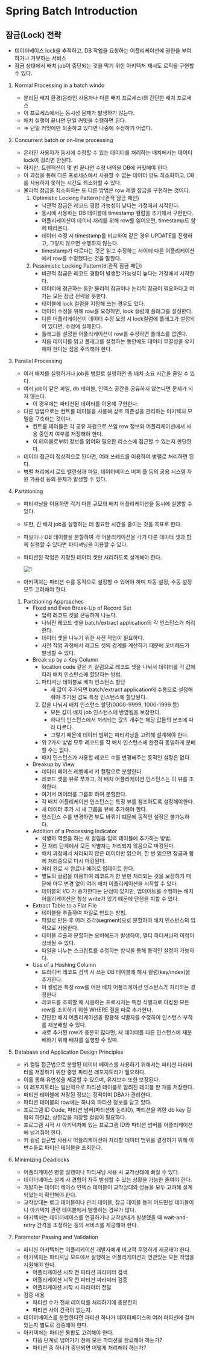 # Spring Batch Introduction

## 잠금(Lock) 전략

- 데이터베이스 lock을 추적하고, DB 작업을 요청하는 어플리케이션에 권한을 부여하거나 거부하는 서비스
- 잠금 상태에서 배치 job이 중단되는 것을 막기 위한 아키텍처 재시도 로직을 구현할 수 있다.

1. Normal Processing in a batch windo
   - 분리된 배치 환경(온라인 사용자나 다른 배치 프로세스)의 간단한 배치 프로세스
   - 이 프로세스에서는 동시성 문제가 발생하기 않는다.
   - 배치 실행이 끝나면 단일 커밋을 수행하면 된다.
   - ⇒ 단일 커밋에만 의존하고 있다면 나중에 수정하기 어렵다.
2. Concurrent batch or on-line processing

   - 온라인 사용자가 동시에 수정할 수 있는 데이터를 처리하는 배치에서는 데이터 lock이 걸리면 안된다.
   - 하지만, 트랜잭션이 몇 번 끝나면 수정 내역을 DB에 커밋해야 한다.
   - 이 과정을 통해 다른 프로세스에서 사용할 수 없는 데이터 양도 최소화하고, DB를 사용하지 못하는 시간도 최소화할 수 있다.
   - 물리적 잠금을 최소화하는 또 다른 방법은 row 레벨 잠금을 구현하는 것이다.
     1. Optimistic Locking Pattern(낙관적 잠금 패턴)
        - 낙관적 잠금은 레코드 경합 가능성이 낮다는 가정에서 시작한다.
        - 동시에 사용하는 DB 테이블에 timestamp 컬럼을 추가해서 구현한다.
        - 어플리케이션이 데이터 처리를 위해 row를 읽어오면, timestamp도 함께 따라온다.
        - 데이터 수정 시 timestamp를 비교하여 같은 경우 UPDATE를 진행하고, 그렇지 않으면 수행하지 않는다.
        - timestamp가 다르다는 것은 읽고 수정하는 사이에 다른 어플리케이션에서 row를 수정했다는 것을 말한다.
     2. Pessimistic Locking Pattern(비관적 잠금 패턴)
        - 비관적 잠금은 레코드 경합이 발생할 가능성이 높다는 가정에서 시작한다.
        - 데이터에 접근하는 동안 물리적 잠금이나 논리적 잠금이 필요하다고 여기는 모든 잠금 전략을 뜻한다.
        - 테이블에 lock 컬럼을 지정해 쓰는 경우도 있다.
        - 데이터 수정을 위해 row를 요청하면, lock 컬럼에 플래그를 설정한다.
        - 다른 어플리케이션이 데이터 수정 요청 시 lock컬럼에 플래그가 설정되어 있다면, 수정에 실패한다.
        - 플래그를 설정한 어플리케이션이 row를 수정하면 플래스를 없앤다.
        - 처음 데이터를 읽고 플래그를 설정하는 동안에도 데이터 무결성을 유지해야 한다는 점을 주의해야 한다.

3. Parallel Processing

   - 여러 배치를 실행하거나 job을 병렬로 실행하면 총 배치 소요 시간을 줄일 수 있다.
   - 여러 job이 같은 파일, db 테이블, 인덱스 공간을 공유하지 않는다면 문제가 되지 않는다.
     - 이 경우에는 파티션된 데이터를 이용해 구현한다.
   - 다른 방법으로는 컨트롤 테이블을 사용해 상호 의존성을 관리하는 아키텍처 모델을 구축하는 것이다.
     - 컨트롤 테이블은 각 공유 자원으로 쓰일 row 정보와 어플리케이션에서 사용 중인지 여부를 저장해야 한다.
     - 이 테이블로부터 정보를 읽어와 필요한 리소스에 접근할 수 있는지 판단한다.
   - 데이터 접근이 정상적으로 된다면, 여러 쓰레드를 이용하여 병렬로 처리하면 된다.
   - 병렬 처리에서 로드 밸런싱과 파일, 데이터베이스 버퍼 풀 등의 공용 시스템 자원 가용성 등의 문제가 발생할 수 있다.

4. Partitioning

   - 파티셔닝을 이용하면 각기 다른 규모의 배치 어플리케이션을 동시에 실행할 수 있다.
   - 또한, 긴 배치 job을 실행하는 데 필요한 시간을 줄이는 것을 목표로 한다.
   - 파일이나 DB 테이블을 분할하여 각 어플리케이션을 각기 다른 데이터 셋과 함께 실행할 수 있다면 파티셔닝을 이용할 수 있다.
   - 파티션된 작업은 지정된 데이터 셋만 처리하도록 설계해야 한다.

     ![1](211228-Spring_Batch_Introduction/1.png)

   - 아키텍처는 파티션 수를 동적으로 설정할 수 있어야 하며 자동 설정, 수동 설정 모두 고려해야 한다.

   1. Partitioning Approaches
      - Fixed and Even Break-Up of Record Set
        - 입력 레코드 셋을 균등하게 나눈다.
        - 나눠진 레코드 셋을 batch/extract application의 각 인스턴스가 처리한다.
        - 데이터 셋을 나누기 위한 사전 작업이 필요하다.
        - 사전 작업 과정에서 레코드 셋의 경계를 계산하기 때문에 오버헤드가 발생할 수 있다.
      - Break up by a Key Column
        - location code 같은 키 컬럼으로 레코드 셋을 나눠서 데이터를 각 값에 따라 배치 인스턴스에 할당하는 방법.
        1. 파티셔닝 테이블로 배치 인스턴스 할당
           - 새 값이 추가되면 batch/extract application에 수동으로 설정해줘야 추가된 값도 특정 인스턴스에 할당된다.
        2. 값을 나눠서 배치 인스턴스 할당(0000-9999, 1000-1999 등)
           - 모든 값이 배치 job 인스턴스에 반영됨을 보장한다.
           - 하나의 인스턴스에서 처리되는 값의 개수는 해당 값들의 분포에 따라 다르다.
           - 그렇기 때문에 데이터 범위는 파티셔닝을 고려해 설계해야 한다.
        - 위 2가지 방법 모두 레코드를 각 배치 인스턴스에 완전히 동일하게 분배할 수는 없다.
        - 배치 인스턴스가 사용할 레코드 수를 변경해주는 동적인 설정은 없다.
      - Breakup by View
        - 데이터 베이스 레벨에서 키 컬럼으로 분할한다.
        - 레코드 셋을 뷰로 쪼개고, 각 배치 어플리케이션 인스턴스는 이 뷰를 조회한다.
        - 여기서 데이터를 그룹화 하여 분할한다.
        - 각 배치 어플리케이션 인스턴스는 특정 뷰를 참조하도록 설정해야한다.
        - 새 데이터 추가 시 새 그룹을 뷰에 추가해야 한다.
        - 인스턴스 수를 변경하면 뷰도 바뀌기 떄문에 동적인 설정은 불가능하다.
      - Addition of a Processing Indicator
        - 식별자 역할을 하는 새 컬럼을 입력 테이블에 추가하는 방법.
        - 전 처리 단계에서 모든 식별자는 처리되지 않음으로 마킹된다.
        - 배치 과정에서 처리되지 않은 데이터만 읽으며, 한 번 읽으면 잠금과 함께 처리중으로 다시 마킹된다.
        - 처리 완료 시 완료나 에러로 업데이트 한다.
        - 별도의 컬럼을 이용하여 레코드가 한 번만 처리되는 것을 보장하기 때문에 아무 변경 없이 여러 배치 어플리케이션을 시작할 수 있다.
        - 테이블의 I/O 가 증가한다는 단점이 있지만, 업데이트를 수행하는 배치 어플리케이션은 항상 write가 있기 떄문에 단점을 피할 수 있다.
      - Extract Table to a Flat File
        - 테이블을 추출하여 파일로 만드는 방법.
        - 파일로 만든 후 여러 조각(segment)으로 분할하여 배치 인스턴스의 입력으로 사용한다.
        - 테이블 추출과 분할하는 오버헤드가 발생하여, 멀티 파티셔닝의 이점이 상쇄될 수 있다.
        - 파일을 나누는 스크립트를 수정하는 방식을 통해 동적인 설정이 가능하다.
      - Use of a Hashing Column
        - 드라이버 레코드 검색 시 쓰는 DB 테이블에 해시 컬럼(key/index)을 추가한다.
        - 이 컬럼은 특정 row를 어떤 배치 어플리케이션 인스턴스가 처리하는 결정한다.
        - 레코드를 조회할 때 사용하는 프로시저는 특정 식별자로 마킹된 모든 row를 조회하기 위한 WHERE 절을 따로 추가한다.
        - 간단한 배치 어플리케이션을 활용해 식별자를 수정하여 인스턴스 부하를 재분배할 수 있다.
        - 새로 추가된 row가 충분히 많다면, 새 데이터를 다른 인스턴스에 재분배하기 위해 배치를 실행할 수 있따.

5. Database and Application Design Principles

   - 키 컬럼 접근법으로 분할된 데이터 베이스를 사용하기 위해서는 파티션 파라미터를 저장하기 위한 중앙 파티션 레포지토리가 필요하다.
   - 이를 통해 유연성을 제공할 수 있으며, 유지보수 또한 보장된다.
   - 이 레포지토리는 일반적으로 파티션 테이블로 알려진 테이블 한 개를 저장한다.
   - 파티션 테이블에 저장된 정보는 정적이며 DBA가 관리한다.
   - 파티션 테이블의 row에는 하나의 파티션 정보를 담고 있다.
   - 프로그램 ID Code, 파티션 넘버(파티션의 논리ID), 파티션을 위한 db key 컬럼의 하한값, 상한값을 저장할 컬럼이 필요하다.
   - 프로그램 시작 시 아키텍처에 있는 프로그램 ID와 파티션 넘버를 어플리케이션에 넘겨줘야 한다.
   - 키 컬럼 접근법 사용시 어플리케이션이 처리할 데이터 범위를 결정하기 위해 이 변수들로 파티션 테이블을 조회한다.

6. Minimizing Deadlocks

   - 어플리케이션 병렬 실행이나 파티셔닝 사용 시 교착상태에 빠질 수 있다.
   - 데이터베이스 설계 시 경합이 자주 발생할 수 있는 상황을 가능한 줄여야 한다.
   - 개발자는 데이터 베이스 인덱스 테이블이 교착상태와 성능을 모두 고려해 설계되었는지 확인해야 한다.
   - 교착상태는 로그 테이블이나 관리 테이블, 잠금 테이블 등의 어드민성 테이블이나 아키텍처 관련 테이블에서 발생하는 경우가 많다.
   - 아키텍처는 데이터베이스를 연결하거나 교착상태가 발생했을 때 wait-and-retry 간격을 조정하는 등의 서비스를 제공해야 한다.

7. Parameter Passing and Validation
   - 파티션 아키텍처는 어플리케이션 개발자에게 비교적 투명하게 제공돼야 한다.
   - 아키텍처는 파티셔닝 모드에서 실행하는 어플리케이션과 연관있는 모든 작업을 지원해야 한다.
     - 어플리케이션 시작 전 파티션 파라미터 검색
     - 어플리케이션 시작 전 파티션 파라미터 검증
     - 어플리케이션 시작 시 파라미터 전달
   - 검증 내용
     - 파티션 수가 전체 데이터를 처리하기에 충분한지
     - 파티션 사이 간극이 없는지.
   - 데이터베이스를 분할한다면 파티션 하나가 데이터베이스의 여러 파티션에 걸쳐있는지 별도로 검증해야 한다.
   - 아키텍처는 파티션 통합도 고려해야 한다.
     - 다음 단계로 넘어가기 전에 모든 파티션을 완료해야 하는가?
     - 파티션 중 하나가 중단되면 어떻게 처리해야 하는가?
